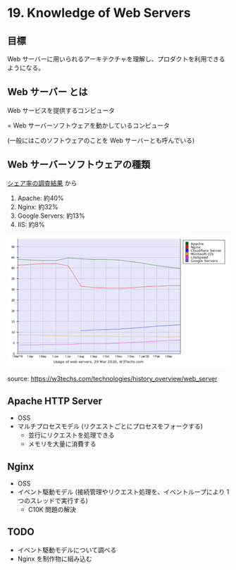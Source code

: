 # 19. Knowledge of Web Servers

## 目標

Web サーバーに用いられるアーキテクチャを理解し、プロダクトを利用できるようになる。

## Web サーバー とは

Web サービスを提供するコンピュータ

= Web サーバーソフトウェアを動かしているコンピュータ

(一般にはこのソフトウェアのことを Web サーバーとも呼んでいる)

## Web サーバーソフトウェアの種類

[シェア率の調査結果](https://w3techs.com/technologies/history_overview/web_server) から

1. Apache: 約40%
2. Nginx: 約32%
3. Google Servers: 約13%
4. IIS: 約8%

![webサーバーのシェア率](/backend-roadmap/images/web-servers-share.png)

source: https://w3techs.com/technologies/history_overview/web_server

## Apache HTTP Server

- OSS
- マルチプロセスモデル (リクエストごとにプロセスをフォークする)
  - 並行にリクエストを処理できる
  - メモリを大量に消費する

## Nginx

- OSS
- イベント駆動モデル (接続管理やリクエスト処理を、イベントループにより 1 つのスレッドで実行する)
  - C10K 問題の解決

## TODO

- イベント駆動モデルについて調べる
- Nginx を制作物に組み込む
